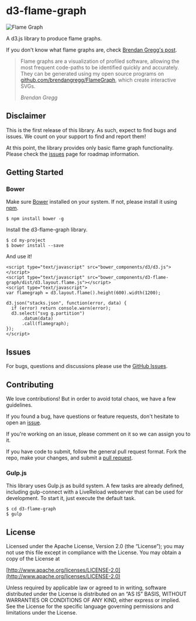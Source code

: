 # d3-flame-graph

![Flame Graph](http://www.brendangregg.com/FlameGraphs/cpu-mysql-filt.svg)

A d3.js library to produce flame graphs.

If you don't know what flame graphs are, check [Brendan Gregg's post](http://www.brendangregg.com/flamegraphs.html).

> Flame graphs are a visualization of profiled software, allowing the most frequent code-paths to be identified quickly and accurately. They can be generated using my open source programs on [github.com/brendangregg/FlameGraph](http://github.com/brendangregg/FlameGraph), which create interactive SVGs.
>
> <cite>Brendan Gregg</cite>

## Disclaimer

This is the first release of this library. As such, expect to find bugs and issues. We count on your support to find and report them!

At this point, the library provides only basic flame graph functionality. Please check the [issues](https://github.com/spiermar/d3-flame-graph/issues) page for roadmap information.

## Getting Started

### Bower

Make sure [Bower](http://bower.io/) installed on your system. If not, please install it using [npm](https://www.npmjs.com/).

```
$ npm install bower -g
```

Install the d3-flame-graph library.

```
$ cd my-project
$ bower install --save
```

And use it!

```
<script type="text/javascript" src="bower_components/d3/d3.js"></script>
<script type="text/javascript" src="bower_components/d3-flame-graph/dist/d3.layout.flame.js"></script>
<script type="text/javascript">
var flamegraph = d3.layout.flame().height(600).width(1200);

d3.json("stacks.json", function(error, data) {
  if (error) return console.warn(error);
  d3.select("svg g.partition")
      .datum(data)
      .call(flamegraph);
});
</script>
```

## Issues

For bugs, questions and discussions please use the [GitHub Issues](https://github.com/spiermar/d3-flame-graph/issues).

## Contributing

We love contributions! But in order to avoid total chaos, we have a few guidelines.

If you found a bug, have questions or feature requests, don't hesitate to open an [issue](https://github.com/spiermar/d3-flame-graph/issues).

If you're working on an issue, please comment on it so we can assign you to it.

If you have code to submit, follow the general pull request format. Fork the repo, make your changes, and submit a [pull request](https://github.com/spiermar/d3-flame-graph/pulls).

### Gulp.js

This library uses Gulp.js as build system. A few tasks are already defined, including gulp-connect with a LiveReload webserver that can be used for development. To start it, just execute the default task.

```
$ cd d3-flame-graph
$ gulp
```

## License

Licensed under the Apache License, Version 2.0 (the “License”); you may not use this file except in compliance with the License. You may obtain a copy of the License at

[http://www.apache.org/licenses/LICENSE-2.0](http://www.apache.org/licenses/LICENSE-2.0)

Unless required by applicable law or agreed to in writing, software distributed under the License is distributed on an “AS IS” BASIS, WITHOUT WARRANTIES OR CONDITIONS OF ANY KIND, either express or implied. See the License for the specific language governing permissions and limitations under the License.
